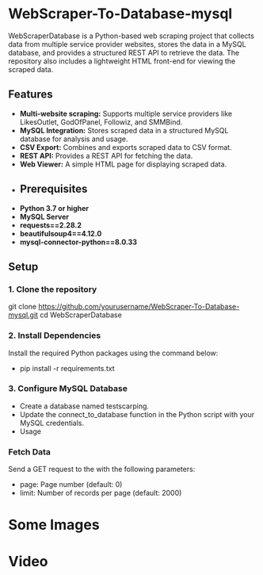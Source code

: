 # WebScraper-To-Database-mysql
WebScraperDatabase is a Python-based web scraping project that collects data from multiple service provider websites, stores the data in a MySQL database, and provides a structured REST API to retrieve the data. The repository also includes a lightweight HTML front-end for viewing the scraped data.
## Features
- **Multi-website scraping:** Supports multiple service providers like LikesOutlet, GodOfPanel, Followiz, and SMMBind.
- **MySQL Integration:** Stores scraped data in a structured MySQL database for analysis and usage.
- **CSV Export:** Combines and exports scraped data to CSV format.
- **REST API:** Provides a REST API for fetching the data.
- **Web Viewer:** A simple HTML page for displaying scraped data.
- ## Prerequisites
- **Python 3.7 or higher**
- **MySQL Server**
- **requests==2.28.2**
- **beautifulsoup4==4.12.0**
- **mysql-connector-python==8.0.33**
## Setup

### 1. Clone the repository

git clone https://github.com/yourusername/WebScraper-To-Database-mysql.git
cd WebScraperDatabase
### 2. Install Dependencies
Install the required Python packages using the command below:
+ pip install -r requirements.txt
### 3. Configure MySQL Database
+ Create a database named testscarping.
+ Update the connect_to_database function in the Python script with your MySQL credentials.
+ Usage
### Fetch Data
Send a GET request to the  with the following parameters:
+ page: Page number (default: 0)
+ limit: Number of records per page (default: 2000)
# Some Images 
# Video 
